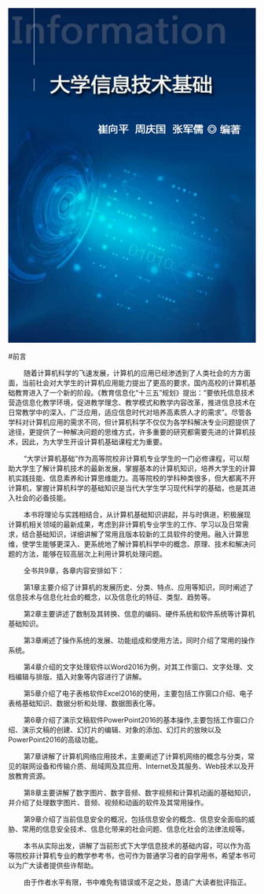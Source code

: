 <div align="center"><img src="/images/cover2.jpg"></div>

#前言

&nbsp;&nbsp;&nbsp;&nbsp;&nbsp;&nbsp;&nbsp;&nbsp;随着计算机科学的飞速发展，计算机的应用已经渗透到了人类社会的方方面面，当前社会对大学生的计算机应用能力提出了更高的要求，国内高校的计算机基础教育进入了一个新的阶段。《教育信息化“十三五”规划》提出：“要依托信息技术营造信息化教学环境，促进教学理念、教学模式和教学内容改革，推进信息技术在日常教学中的深入、广泛应用，适应信息时代对培养高素质人才的需求”。尽管各学科对计算机应用的需求不同，但计算机科学不仅仅为各学科解决专业问题提供了途径，更提供了一种解决问题的思维方式，许多重要的研究都需要先进的计算机技术，因此，为大学生开设计算机基础课程尤为重要。

&nbsp;&nbsp;&nbsp;&nbsp;&nbsp;&nbsp;&nbsp;&nbsp;“大学计算机基础”作为高等院校非计算机专业学生的一门必修课程，可以帮助大学生了解计算机技术的最新发展，掌握基本的计算机知识，培养大学生的计算机实践技能、信息素养和计算思维能力。高等院校的学科种类很多，但大都离不开计算机，掌握计算机科学的基础知识是当代大学生学习现代科学的基础，也是其进入社会的必备技能。

&nbsp;&nbsp;&nbsp;&nbsp;&nbsp;&nbsp;&nbsp;&nbsp;本书将理论与实践相结合，从计算机基础知识讲起，并与时俱进，积极展现计算机相关领域的最新成果，考虑到非计算机专业学生的工作、学习以及日常需求，结合基础知识，详细讲解了常用且版本较新的工具软件的使用。融入计算思维，使学生能够更深入、更系统地了解计算机科学中的概念、原理、技术和解决问题的方法，能够在较高层次上利用计算机处理问题。

&nbsp;&nbsp;&nbsp;&nbsp;&nbsp;&nbsp;&nbsp;&nbsp;全书共9章，各章内容安排如下：

&nbsp;&nbsp;&nbsp;&nbsp;&nbsp;&nbsp;&nbsp;&nbsp;第1章主要介绍了计算机的发展历史、分类、特点、应用等知识，同时阐述了信息技术与信息化社会的概念，以及信息化的特征、类型、趋势等。

&nbsp;&nbsp;&nbsp;&nbsp;&nbsp;&nbsp;&nbsp;&nbsp;第2章主要讲述了数制及其转换、信息的编码、硬件系统和软件系统等计算机基础知识。

&nbsp;&nbsp;&nbsp;&nbsp;&nbsp;&nbsp;&nbsp;&nbsp;第3章阐述了操作系统的发展、功能组成和使用方法，同时介绍了常用的操作系统。

&nbsp;&nbsp;&nbsp;&nbsp;&nbsp;&nbsp;&nbsp;&nbsp;第4章介绍的文字处理软件以Word2016为例，对其工作窗口、文字处理、文档编辑与排版、插入对象等内容进行了讲解。

&nbsp;&nbsp;&nbsp;&nbsp;&nbsp;&nbsp;&nbsp;&nbsp;第5章介绍了电子表格软件Excel2016的使用，主要包括工作窗口介绍、电子表格基础知识、数据分析和处理、数据图表化等。

&nbsp;&nbsp;&nbsp;&nbsp;&nbsp;&nbsp;&nbsp;&nbsp;第6章介绍了演示文稿软件PowerPoint2016的基本操作,主要包括工作窗口介绍、演示文稿的创建、幻灯片的编辑、对象的添加、幻灯片的放映以及PowerPoint2016的高级功能。

&nbsp;&nbsp;&nbsp;&nbsp;&nbsp;&nbsp;&nbsp;&nbsp;第7章讲解了计算机网络应用技术，主要阐述了计算机网络的概念与分类，常见的联网设备和传输介质、局域网及其应用、Internet及其服务、Web技术以及开放教育资源。

&nbsp;&nbsp;&nbsp;&nbsp;&nbsp;&nbsp;&nbsp;&nbsp;第8章主要讲解了数字图片、数字音频、数字视频和计算机动画的基础知识，并介绍了处理数字图片、音频、视频和动画的软件及其常用操作。

&nbsp;&nbsp;&nbsp;&nbsp;&nbsp;&nbsp;&nbsp;&nbsp;第9章介绍了当前信息安全的概况，包括信息安全的概念、信息安全面临的威胁、常用的信息安全技术、信息化带来的社会问题、信息化社会的法律法规等。

&nbsp;&nbsp;&nbsp;&nbsp;&nbsp;&nbsp;&nbsp;&nbsp;本书从实际出发，讲解了当前形式下大学信息技术的基础内容，可以作为高等院校非计算机专业的教学参考书，也可作为普通学习者的自学用书，希望本书可以为广大读者提供些许帮助。

&nbsp;&nbsp;&nbsp;&nbsp;&nbsp;&nbsp;&nbsp;&nbsp;由于作者水平有限，书中难免有错误或不足之处，恳请广大读者批评指正。